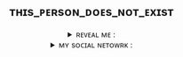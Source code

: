 <h2 align = "center">ᴛʜɪs_ᴘᴇʀsᴏɴ_ᴅᴏᴇs_ɴᴏᴛ_ᴇxɪsᴛ</h2>
<details align = "center">
<summary>ʀᴇᴠᴇᴀʟ ᴍᴇ : </summary>

###### This library is intended for requests to the this-person-does-not-exist website
###### Эта библиотека предназначена для запросов на сайт this-person-does-not-exist
###### example/Пример :

```py3
from this_person_does_not_exist import this_person_does_not_exist
this_person_does_not_exist = this_person_does_not_exist()
name = this_person_does_not_exist.new().name
this_person_does_not_exist.get_img(name = name)
```
</details>

<details align = "center">
<summary>ᴍʏ sᴏᴄɪᴀʟ ɴᴇᴛᴏᴡʀᴋ : </summary>
<br>
<a href = "https://t.me/Proxy1Mistake" target="_blank">
<img src = "https://img.shields.io/badge/ᴛᴇʟᴇɢʀᴀᴍ-92000a?logo=telegram&logoColor=FFFFFF&labelColor=000000">
<a href = "https://discordapp.com/users/875370793100533862/" target="_blank">
<img src = "https://img.shields.io/badge/ᴅɪsᴄᴏʀᴅ-92000a?logo=discord&logoColor=FFFFFF&labelColor=000000">
</br>
</details>
